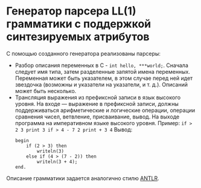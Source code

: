 # Генератор парсера LL(1) грамматики с поддержкой синтезируемых атрибутов

С помощью созданного генератора реализованы парсеры:
  - Разбор описания переменных в C - `int hello, ***world;`. Сначала следует имя типа, затем разделенные запятой имена переменных. Переменная может быть указателем, в этом случае перед ней идет звездочка (возможны и указатели на указатели, и т. д.). Описаний может быть несколько.
  - Трансляция выражения из префиксной записи в язык высокого уровня. На входе — выражение в префиксной записи, должны поддерживаться арифметические и логические операции, операции сравнения чисел, ветвление, присваивание, вывод. На выходе программа на императивном языке высокого уровня. Пример:
    `if > 2 3 print 3 if > 4 - 7 2 print + 3 4`
    Вывод:
    ```
    begin
        if (2 > 3) then
            writeln(3)
        else if (4 > (7 - 2)) then
            writeln(3 + 4);
    end.
    ```

Описание грамматики задается аналогично стилю [ANTLR](https://www.antlr.org/).
